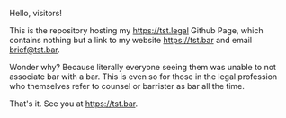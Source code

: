 Hello, visitors!

This is the repository hosting my https://tst.legal Github Page, which contains nothing but a link to my website https://tst.bar and email brief@tst.bar.

Wonder why? Because literally everyone seeing them was unable to not associate bar with a bar. This is even so for those in the legal profession who themselves refer to counsel or barrister as bar all the time.

That's it. See you at https://tst.bar.
